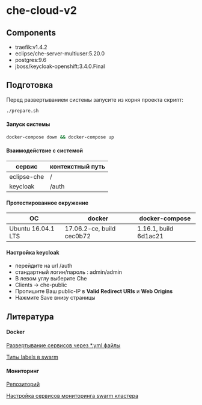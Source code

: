 # che-cloud-v2

## Components

  - traefik:v1.4.2
  - eclipse/che-server-multiuser:5.20.0
  - postgres:9.6
  - jboss/keycloak-openshift:3.4.0.Final

## Подготовка

Перед развертыванием системы запусите из корня проекта скрипт:

```sh
./prepare.sh
```

#### Запуск системы

```sh
docker-compose down && docker-compose up
```

#### Взаимодействие с системой

|сервис         | контекстный путь |
| ------------- | ---------------- |
| eclipse-che   | /                |
| keycloak      | /auth            |


#### Протестированное окружение
|ОС                 | docker                   |docker-compose       |
| ------------------| -------------------------|---------------------|
| Ubuntu 16.04.1 LTS| 17.06.2-ce, build cec0b72|1.16.1, build 6d1ac21|

#### Настройка keycloak
- перейдите на url /auth
- стандартный логин/пароль : admin/admin
- В левом углу выберите Che
- Clients -> che-public
- Пропишите Ваш public-IP в **Valid Redirect URIs** и **Web Origins**
- Нажмите Save внизу страницы

## Литература
#### Docker
[Развертывание сервисов через *.yml файлы](http://training.play-with-docker.com/traefik-load-balancing/)

[Типы labels в swarm](https://docs.docker.com/engine/reference/commandline/service_create/#specify-service-constraints-constraint)


#### Мониторинг
[Репозиторий](https://github.com/botleg/swarm-monitoring.git)

[Настройка сервисов мониторинга swarm кластера](https://habrahabr.ru/company/southbridge/blog/327670/)
